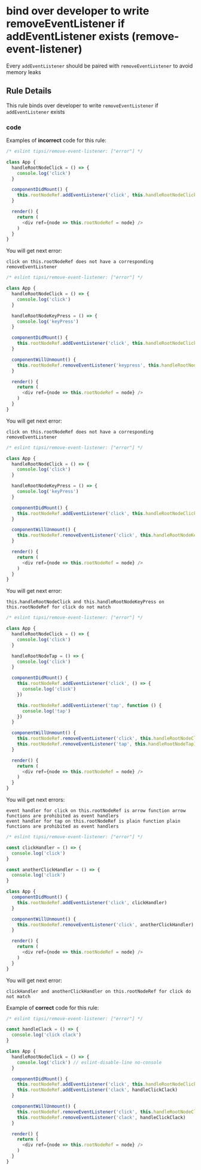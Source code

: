 # bind over developer to write removeEventListener if addEventListener exists (remove-event-listener)

Every `addEventListener` should be paired with `removeEventListener` to avoid memory leaks

## Rule Details

This rule binds over developer to write `removeEventListener` if `addEventListener` exists

### code

Examples of **incorrect** code for this rule:

```js
/* eslint tipsi/remove-event-listener: ["error"] */

class App {
  handleRootNodeClick = () => {
    console.log('click')
  }

  componentDidMount() {
    this.rootNodeRef.addEventListener('click', this.handleRootNodeClick)
  }

  render() {
    return (
      <div ref={node => this.rootNodeRef = node} />
    )
  }
}
```
You will get next error:  
```
click on this.rootNodeRef does not have a corresponding removeEventListener
```

```js
/* eslint tipsi/remove-event-listener: ["error"] */

class App {
  handleRootNodeClick = () => {
    console.log('click')
  }

  handleRootNodeKeyPress = () => {
    console.log('keyPress')
  }

  componentDidMount() {
    this.rootNodeRef.addEventListener('click', this.handleRootNodeClick)
  }

  componentWillUnmount() {
    this.rootNodeRef.removeEventListener('keypress', this.handleRootNodeKeyPress)
  }

  render() {
    return (
      <div ref={node => this.rootNodeRef = node} />
    )
  }
}
```
You will get next error:  
```
click on this.rootNodeRef does not have a corresponding removeEventListener
```

```js
/* eslint tipsi/remove-event-listener: ["error"] */

class App {
  handleRootNodeClick = () => {
    console.log('click')
  }

  handleRootNodeKeyPress = () => {
    console.log('keyPress')
  }

  componentDidMount() {
    this.rootNodeRef.addEventListener('click', this.handleRootNodeClick)
  }

  componentWillUnmount() {
    this.rootNodeRef.removeEventListener('click', this.handleRootNodeKeyPress)
  }

  render() {
    return (
      <div ref={node => this.rootNodeRef = node} />
    )
  }
}
```
You will get next error:  
```
this.handleRootNodeClick and this.handleRootNodeKeyPress on this.rootNodeRef for click do not match
```

```js
/* eslint tipsi/remove-event-listener: ["error"] */

class App {
  handleRootNodeClick = () => {
    console.log('click')
  }

  handleRootNodeTap = () => {
    console.log('click')
  }

  componentDidMount() {
    this.rootNodeRef.addEventListener('click', () => {
      console.log('click')
    })

    this.rootNodeRef.addEventListener('tap', function () {
      console.log('tap')
    })
  }

  componentWillUnmount() {
    this.rootNodeRef.removeEventListener('click', this.handleRootNodeClick)
    this.rootNodeRef.removeEventListener('tap', this.handleRootNodeTap)
  }

  render() {
    return (
      <div ref={node => this.rootNodeRef = node} />
    )
  }
}
```
You will get next errors:  
```
event handler for click on this.rootNodeRef is arrow function arrow functions are prohibited as event handlers
event handler for tap on this.rootNodeRef is plain function plain functions are prohibited as event handlers
```  

```js
/* eslint tipsi/remove-event-listener: ["error"] */

const clickHandler = () => {
  console.log('click')
}

const anotherClickHandler = () => {
  console.log('click')
}

class App {
  componentDidMount() {
    this.rootNodeRef.addEventListener('click', clickHandler)
  }

  componentWillUnmount() {
    this.rootNodeRef.removeEventListener('click', anotherClickHandler)
  }

  render() {
    return (
      <div ref={node => this.rootNodeRef = node} />
    )
  }
}
```
You will get next error:  
```
clickHandler and anotherClickHandler on this.rootNodeRef for click do not match
```  

Example of **correct** code for this rule:

```js
/* eslint tipsi/remove-event-listener: ["error"] */

const handleClack = () => {
  console.log('click clack')
}

class App {
  handleRootNodeClick = () => {
    console.log('click') // eslint-disable-line no-console
  }

  componentDidMount() {
    this.rootNodeRef.addEventListener('click', this.handleRootNodeClick)
    this.rootNodeRef.addEventListener('clack', handleClickClack)
  }

  componentWillUnmount() {
    this.rootNodeRef.removeEventListener('click', this.handleRootNodeClick)
    this.rootNodeRef.removeEventListener('clack', handleClickClack)
  }

  render() {
    return (
      <div ref={node => this.rootNodeRef = node} />
    )
  }
}
```
